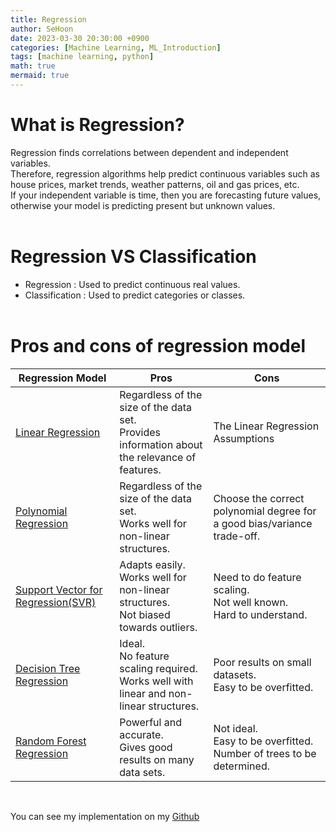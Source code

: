 ```yaml
---
title: Regression
author: SeHoon
date: 2023-03-30 20:30:00 +0900
categories: [Machine Learning, ML_Introduction]
tags: [machine learning, python]
math: true
mermaid: true
---
```


# What is Regression?<br>
Regression finds correlations between dependent and independent variables. <br>
Therefore, regression algorithms help predict continuous variables such as house prices, market trends, weather patterns, oil and gas prices, etc.<br>
If your independent variable is time, then you are forecasting future values, otherwise your model is predicting present but unknown values.<br>
<br>

# Regression VS Classification

+ Regression : Used to predict continuous real values.
+ Classification : Used to predict categories or classes.
<br><br>

# Pros and cons of regression model

| Regression Model | Pros | Cons |
| --- | --- | --- |
| [Linear Regression](https://csh970605.github.io/posts/Simple_Linear_Regression/) | Regardless of the size of the data set.<br>Provides information about the relevance of features. | The Linear Regression Assumptions |
| [Polynomial Regression](https://csh970605.github.io/posts/Multiple_Linear_Regression/) | Regardless of the size of the data set.<br>Works well for non-linear structures. | Choose the correct polynomial degree for a good bias/variance trade-off. |
| [Support Vector for Regression(SVR)](https://csh970605.github.io/posts/SVR/) | Adapts easily.<br>Works well for non-linear structures.<br> Not biased towards outliers. | Need to do feature scaling.<br>Not well known.<br>Hard to understand. |
| [Decision Tree Regression](https://csh970605.github.io/posts/Decision_Tree_Regression/) | Ideal.<br>No feature scaling required.<br>Works well with linear and non-linear structures. | Poor results on small datasets.<br>Easy to be overfitted. |
| [Random Forest Regression](https://csh970605.github.io/posts/Random_Forest_Regression/) | Powerful and accurate.<br>Gives good results on many data sets. | Not ideal.<br>Easy to be overfitted.<br>Number of trees to be determined. |

<br>

You can see my implementation on my [Github](https://github.com/csh970605/Machine-LearningA-Z/tree/main/Part%202%20-%20Regression)
